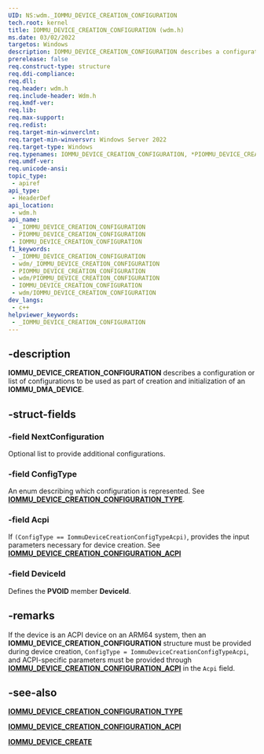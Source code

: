 ```yaml
---
UID: NS:wdm._IOMMU_DEVICE_CREATION_CONFIGURATION
tech.root: kernel
title: IOMMU_DEVICE_CREATION_CONFIGURATION (wdm.h)
ms.date: 03/02/2022
targetos: Windows
description: IOMMU_DEVICE_CREATION_CONFIGURATION describes a configuration or list of configurations to be used as part of creation and initialization of an IOMMU_DMA_DEVICE.
prerelease: false
req.construct-type: structure
req.ddi-compliance: 
req.dll: 
req.header: wdm.h
req.include-header: Wdm.h
req.kmdf-ver: 
req.lib: 
req.max-support: 
req.redist: 
req.target-min-winverclnt: 
req.target-min-winversvr: Windows Server 2022
req.target-type: Windows
req.typenames: IOMMU_DEVICE_CREATION_CONFIGURATION, *PIOMMU_DEVICE_CREATION_CONFIGURATION
req.umdf-ver: 
req.unicode-ansi: 
topic_type:
 - apiref
api_type:
 - HeaderDef
api_location:
 - wdm.h
api_name:
 - _IOMMU_DEVICE_CREATION_CONFIGURATION
 - PIOMMU_DEVICE_CREATION_CONFIGURATION
 - IOMMU_DEVICE_CREATION_CONFIGURATION
f1_keywords:
 - _IOMMU_DEVICE_CREATION_CONFIGURATION
 - wdm/_IOMMU_DEVICE_CREATION_CONFIGURATION
 - PIOMMU_DEVICE_CREATION_CONFIGURATION
 - wdm/PIOMMU_DEVICE_CREATION_CONFIGURATION
 - IOMMU_DEVICE_CREATION_CONFIGURATION
 - wdm/IOMMU_DEVICE_CREATION_CONFIGURATION
dev_langs:
 - c++
helpviewer_keywords:
 - _IOMMU_DEVICE_CREATION_CONFIGURATION
---
```


## -description

**IOMMU_DEVICE_CREATION_CONFIGURATION** describes a configuration or list of configurations to be used as part of creation and initialization of an **IOMMU_DMA_DEVICE**.

## -struct-fields

### -field NextConfiguration

Optional list to provide additional configurations.

### -field ConfigType

An enum describing which configuration is represented. See [**IOMMU_DEVICE_CREATION_CONFIGURATION_TYPE**](ne-wdm-iommu_device_creation_configuration_type.md).

### -field Acpi

If `(ConfigType == IommuDeviceCreationConfigTypeAcpi)`, provides the input parameters necessary for device creation. See [**IOMMU_DEVICE_CREATION_CONFIGURATION_ACPI**](ns-wdm-iommu_device_creation_configuration_acpi.md)

### -field DeviceId

Defines the **PVOID** member **DeviceId**.

## -remarks

If the device is an ACPI device on an ARM64 system, then an **IOMMU_DEVICE_CREATION_CONFIGURATION** structure must be provided during device creation, `ConfigType = IommuDeviceCreationConfigTypeAcpi`, and ACPI-specific parameters must be provided through [**IOMMU_DEVICE_CREATION_CONFIGURATION_ACPI**](ns-wdm-iommu_device_creation_configuration_acpi.md) in the `Acpi` field.

## -see-also

[**IOMMU_DEVICE_CREATION_CONFIGURATION_TYPE**](ne-wdm-iommu_device_creation_configuration_type.md)

[**IOMMU_DEVICE_CREATION_CONFIGURATION_ACPI**](ns-wdm-iommu_device_creation_configuration_acpi.md)

[**IOMMU_DEVICE_CREATE**](nc-wdm-iommu_device_create.md)
